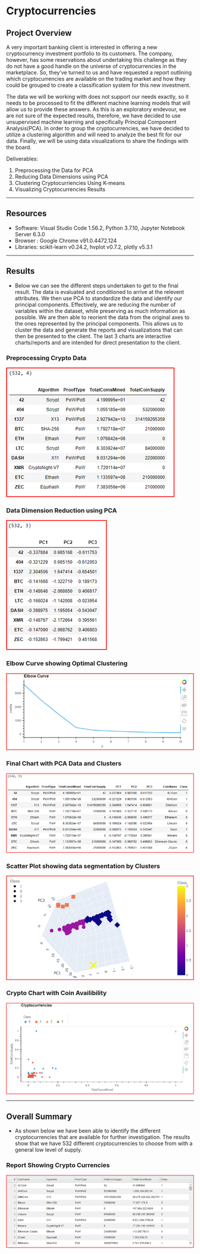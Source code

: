 # Cryptocurrencies

## Project Overview

A very important banking client is interested in offering a new cryptocurrency investment portfolio to its customers. The company, however, has some reservations about undertaking this challenge as they do not have a good handle on the universe of cryptocurrencies in the marketplace. So, they’ve turned to us and have requested a report outlining which cryptocurrencies are available on the trading market and how they could be grouped to create a classification system for this new investment.

The data we will be working with does not support our needs exactly, so it needs to be processed to fit the different machine learning models that will allow us to provide these answers. As this is an exploratory endevour, we are not sure of the expected results, therefore, we have decided to use unsupervised machine learning and specifically Principal Component Analysis(PCA). In order to group the cryptocurrencies, we have decided to utilize a clustering algorithm and will need to analyze the best fit for our data. Finally, we will be using data visualizations to share the findings with the board.

Deliverables:

1. Preprocessing the Data for PCA
2. Reducing Data Dimensions using PCA
3. Clustering Cryptocurriencies Using K-means
4. Visualizing Cryptocurrencies Results

------------------------------------------------------------------------------------------------------------

## Resources

- Software: Visual Studio Code 1.56.2, Python 3.7.10, Jupyter Notebook Server 6.3.0
- Browser : Google Chrome v91.0.4472.124
- Libraries: scikit-learn v0.24.2, hvplot v0.7.2, plotly v5.3.1

------------------------------------------------------------------------------------------------------------

## Results

- Below we can see the different steps undertaken to get to the final result. The data is evaluated and conditioned to arrive at the relevent attributes. We then use PCA to standardize the data and identify our principal components. Effectively, we are reducing the number of variables within the dataset, while preserving as much information as possible. We are then able to reorient the data from the original axes to the ones represented by the principal components. This allows us to cluster the data and generate the reports and visualizations that can then be presented to the client. The last 3 charts are interactive charts/reports and are intended for direct presentation to the client.

### Preprocessing Crypto Data

![Image1](images/1PreProcessed_1.png)

### Data Dimension Reduction using PCA

![Image2](images/2DataComponents_1.png)

### Elbow Curve showing Optimal Clustering

![Image3](images/3ElbowCurve_1.png)

### Final Chart with PCA Data and Clusters

![Image4](images/4ClusteredData_1.png)

### Scatter Plot showing data segmentation by Clusters

![Image5](images/5CryptoResults_1.png)

### Crypto Chart with Coin Availibility

![Image7](images/7CryptoChart_1.png)

------------------------------------------------------------------------------------------------------------

## Overall Summary

- As shown below we have been able to identify the different cryptocurrencies that are available for further investigation. The results show that we have 532 different cryptocurrencies to choose from with a general low level of supply.

### Report Showing Crypto Currencies

![Image6](images/6TradeableCrypto_1.png)
